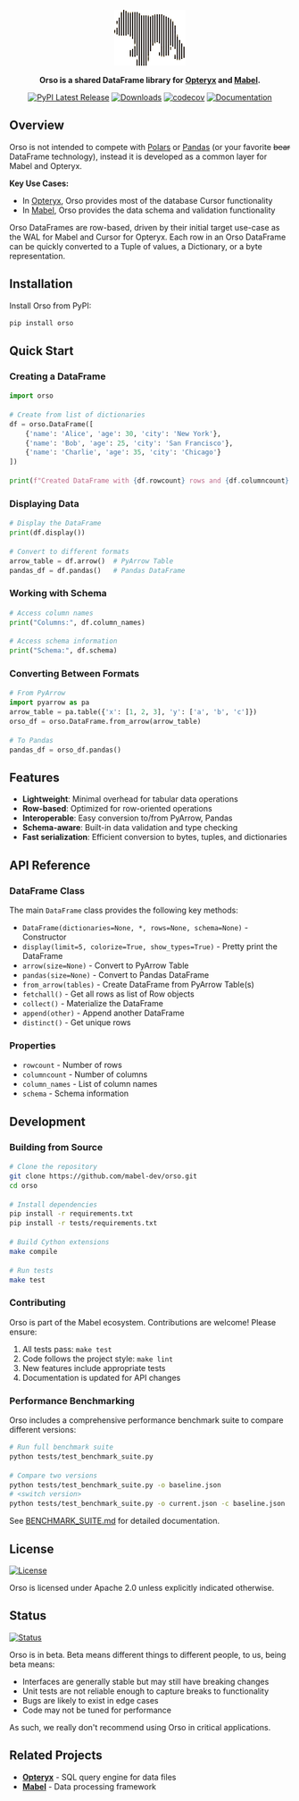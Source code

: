 <div align="center">

![Orso](https://raw.githubusercontent.com/mabel-dev/orso/main/orso.png)

**Orso is a shared DataFrame library for [Opteryx](https://opteryx.dev/) and [Mabel](https://github.com/mabel-dev/mabel).**

[![PyPI Latest Release](https://img.shields.io/pypi/v/orso.svg)](https://pypi.org/project/orso/)
[![Downloads](https://static.pepy.tech/badge/orso)](https://pepy.tech/project/orso)
[![codecov](https://codecov.io/gh/mabel-dev/orso/branch/main/graph/badge.svg?token=nl9JwOVdPs)](https://codecov.io/gh/mabel-dev/orso)
[![Documentation](https://img.shields.io/badge/Documentation-018EF5?logo=ReadMe&logoColor=fff&style=flat)](https://opteryx.dev/latest/get-started/ecosystem/orso/)

</div>

## Overview

Orso is not intended to compete with [Polars](https://www.pola.rs/) or [Pandas](https://pandas.pydata.org/) (or your favorite ~~bear~~ DataFrame technology), instead it is developed as a common layer for Mabel and Opteryx.

**Key Use Cases:**
- In [Opteryx](https://opteryx.dev/), Orso provides most of the database Cursor functionality
- In [Mabel](https://github.com/mabel-dev/mabel), Orso provides the data schema and validation functionality

Orso DataFrames are row-based, driven by their initial target use-case as the WAL for Mabel and Cursor for Opteryx. Each row in an Orso DataFrame can be quickly converted to a Tuple of values, a Dictionary, or a byte representation.

## Installation

Install Orso from PyPI:

```bash
pip install orso
```

## Quick Start

### Creating a DataFrame

```python
import orso

# Create from list of dictionaries
df = orso.DataFrame([
    {'name': 'Alice', 'age': 30, 'city': 'New York'},
    {'name': 'Bob', 'age': 25, 'city': 'San Francisco'},
    {'name': 'Charlie', 'age': 35, 'city': 'Chicago'}
])

print(f"Created DataFrame with {df.rowcount} rows and {df.columncount} columns")
```

### Displaying Data

```python
# Display the DataFrame
print(df.display())

# Convert to different formats
arrow_table = df.arrow()  # PyArrow Table
pandas_df = df.pandas()   # Pandas DataFrame
```

### Working with Schema

```python
# Access column names
print("Columns:", df.column_names)

# Access schema information  
print("Schema:", df.schema)
```

### Converting Between Formats

```python
# From PyArrow
import pyarrow as pa
arrow_table = pa.table({'x': [1, 2, 3], 'y': ['a', 'b', 'c']})
orso_df = orso.DataFrame.from_arrow(arrow_table)

# To Pandas
pandas_df = orso_df.pandas()
```

## Features

- **Lightweight**: Minimal overhead for tabular data operations
- **Row-based**: Optimized for row-oriented operations
- **Interoperable**: Easy conversion to/from PyArrow, Pandas
- **Schema-aware**: Built-in data validation and type checking
- **Fast serialization**: Efficient conversion to bytes, tuples, and dictionaries

## API Reference

### DataFrame Class

The main `DataFrame` class provides the following key methods:

- `DataFrame(dictionaries=None, *, rows=None, schema=None)` - Constructor
- `display(limit=5, colorize=True, show_types=True)` - Pretty print the DataFrame  
- `arrow(size=None)` - Convert to PyArrow Table
- `pandas(size=None)` - Convert to Pandas DataFrame
- `from_arrow(tables)` - Create DataFrame from PyArrow Table(s)
- `fetchall()` - Get all rows as list of Row objects
- `collect()` - Materialize the DataFrame
- `append(other)` - Append another DataFrame
- `distinct()` - Get unique rows

### Properties

- `rowcount` - Number of rows
- `columncount` - Number of columns  
- `column_names` - List of column names
- `schema` - Schema information

## Development

### Building from Source

```bash
# Clone the repository
git clone https://github.com/mabel-dev/orso.git
cd orso

# Install dependencies
pip install -r requirements.txt
pip install -r tests/requirements.txt

# Build Cython extensions
make compile

# Run tests
make test
```

### Contributing

Orso is part of the Mabel ecosystem. Contributions are welcome! Please ensure:

1. All tests pass: `make test`
2. Code follows the project style: `make lint`
3. New features include appropriate tests
4. Documentation is updated for API changes

### Performance Benchmarking

Orso includes a comprehensive performance benchmark suite to compare different versions:

```bash
# Run full benchmark suite
python tests/test_benchmark_suite.py

# Compare two versions
python tests/test_benchmark_suite.py -o baseline.json
# <switch version>
python tests/test_benchmark_suite.py -o current.json -c baseline.json
```

See [BENCHMARK_SUITE.md](BENCHMARK_SUITE.md) for detailed documentation.

## License

[![License](https://img.shields.io/badge/license-Apache%202.0-blue.svg)](https://github.com/mabel-dev/orso/blob/main/LICENSE)

Orso is licensed under Apache 2.0 unless explicitly indicated otherwise.

## Status

[![Status](https://img.shields.io/badge/Status-beta-orange)](https://github.com/mabel-dev/orso)

Orso is in beta. Beta means different things to different people, to us, being beta means:

- Interfaces are generally stable but may still have breaking changes
- Unit tests are not reliable enough to capture breaks to functionality  
- Bugs are likely to exist in edge cases
- Code may not be tuned for performance

As such, we really don't recommend using Orso in critical applications.

## Related Projects

- **[Opteryx](https://opteryx.dev/)** - SQL query engine for data files
- **[Mabel](https://github.com/mabel-dev/mabel)** - Data processing framework